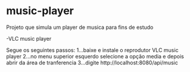 # music-player
Projeto que simula um player de musica para fins de estudo

-VLC music player

Segue os seguintes passos:
  1...baixe e instale o reprodutor VLC music player
  2...no menu superior esquerdo selecione a opção media e depois abrir da área de tranferencia
  3...digite http://localhost:8080/api/music

